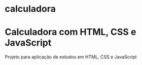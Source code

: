 # calculadora
<h1>Calculadora com HTML, CSS e JavaScript</h1>

Projeto para aplicação de estudos em HTML, CSS e JavaScript